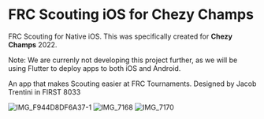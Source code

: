 # FRC Scouting iOS for Chezy Champs
FRC Scouting for Native iOS. This was specifically created for **Chezy Champs** 2022.

Note: We are currenly not developing this project further, as we will be using Flutter to deploy apps to both iOS and Android.

An app that makes Scouting easier at FRC Tournaments. Designed by Jacob Trentini in FIRST 8033

![IMG_F944D8DF6A37-1](https://user-images.githubusercontent.com/70717139/192130300-20ed38bc-c795-4a06-b767-fb49bd266ac0.jpeg)
![IMG_7168](https://user-images.githubusercontent.com/70717139/192130283-30907271-fbb2-46ce-99b4-0ec1a4a3a9ed.PNG)
![IMG_7170](https://user-images.githubusercontent.com/70717139/192130330-7d374c75-9265-46ba-9c62-ceee9f2fa792.PNG)
